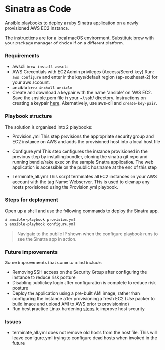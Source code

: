 # Sinatra as Code

Ansible playbooks to deploy a ruby Sinatra application on a newly provisioned AWS EC2 instance.

The instructions are for a local macOS environment. Substitute brew with your package manager of choice if on a different platform.

### Requirements
  - awscli 
```brew install awscli```
  - AWS Credentials with EC2 Admin privileges (Access/Secret key)
Run:
```aws configure``` and enter in the keys/default region (ap-southeast-2) for your aws account.
  - ansible
```brew install ansible```
  - Create and download a keypair with the name 'ansible' on AWS EC2. Save the ansible.pem file in your ~/.ssh/ directory. Instructions on creating a keypair [here](https://docs.aws.amazon.com/AWSEC2/latest/WindowsGuide/ec2-key-pairs.html). Alternatively, use aws-cli and ```create-key-pair```.


### Playbook structure
The solution is organised into 2 playbooks:
- Provision.yml
This step provisions the appropriate security group and EC2 instance on AWS and adds the provisioned host into a local host file

- Configure.yml
This step configures the instance provisioned in the previous step by installing bundler, cloning the sinatra git repo and running bundle/rake exec on the sample Sinatra application. The web application is accessible on the public hostname at the end of this step

- Terminate_all.yml
This script terminates all EC2 instances on your AWS account with the tag Name: Webserver. This is used to cleanup any hosts provisioned using the Provision.yml playbook.

### Steps for deployment

Open up a shell and use the following commands to deploy the Sinatra app.

```sh
$ ansible-playbook provision.yml
$ ansible-playbook configure.yml
```

> Navigate to the public IP shown when the configure playbook runs to see the Sinatra app in action.

### Future improvements

Some improvements that come to mind include:
- Removing SSH access on the Security Group after configuring the instance to reduce risk posture
- Disabling publickey login after configuration is complete to reduce risk posture
- Deploy the application using a pre-built AMI image, rather than configuring the instance after provisioning a fresh EC2 (Use packer to build image and upload AMI to AWS prior to provisioning)
- Run best practice Linux hardening [steps](https://www.linuxjournal.com/content/security-hardening-ansible) to improve host security

### Issues
- terminate_all.yml does not remove old hosts from the host file. This will leave configure.yml trying to configure dead hosts when invoked in the future

